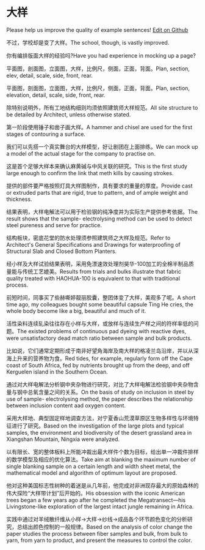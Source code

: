# 大样

Please help us improve the quality of example sentences! [Edit on Github](https://github.com/jiyushe/jiyu-example-sentence-source/blob/main/chinese/dayang.md)

<p><span class="chinese">不过，学校却是变了大样。</span><span class="english">The school, though, is vastly improved.</span></p>

<p><span class="chinese">你有编排版面大样的经验吗?</span><span class="english">Have you had experience in mocking up a page?</span></p>

<p><span class="chinese">平面图，剖面图，立面图，大样，比例尺，侧面，正面，背面。</span><span class="english">Plan, section, elev, detail, scale, side, front, rear.</span></p>

<p><span class="chinese">平面图，剖面图，立面图，大样，比例尺，侧面，正面，背面。</span><span class="english">Plan, section, elevation, detail, scale, side, front, rear.</span></p>

<p><span class="chinese">除特别说明外，所有工地结构细则均须依照建筑师大样规范。</span><span class="english">All site structure to be detailed by Architect, unless otherwise stated.</span></p>

<p><span class="chinese">第一阶段使用锤子和凿子画大样。</span><span class="english">A hammer and chisel are used for the first stages of contouring a surface.</span></p>

<p><span class="chinese">我们可以先搭一个真实舞台的大样模型，好让剧团在上面排练。</span><span class="english">We can mock up a model of the actual stage for the company to practise on.</span></p>

<p><span class="chinese">这是首个足够大样本来确认麻黄碱与中风关联的研究。</span><span class="english">This is the first study large enough to confirm the link that meth kills by causing strokes.</span></p>

<p><span class="chinese">提供的部件要严格按照灯具大样图制作，具有要求的重量的厚度。</span><span class="english">Provide cast or extruded parts that are rigid, true to pattern, and of ample weight and thickness.</span></p>

<p><span class="chinese">结果表明，大样电解法可以用于检验钢的纯净度并为实际生产提供参考依据。</span><span class="english">The result shows that the sample- electrolysing method can be used to detect steel pureness and serve for practice.</span></p>

<p><span class="chinese">结构板块，密底花堂的防水处理须参照建筑师之大样及规范。</span><span class="english">Refer to Architect's General Specifications and Drawings for waterproofing of Structural Slab and Closed Bottom Planters.</span></p>

<p><span class="chinese">经小样及大样试验结果表明，采用免漂速效处理剂昊华-100加工的全棉半制品质量能与传统工艺媲美。</span><span class="english">Results from trials and bulks illustrate that fabric quality treated with HAOHUA-100 is equivalent to that with traditional process.</span></p>

<p><span class="chinese">前短时间，同事买了些赫嘶婷靓丽胶囊，整团体变了大样，美观多了呢。</span><span class="english">A short time ago, my colleagues bought some beautiful capsule Ting He cries, the whole body become like a big, beautiful and much of it.</span></p>

<p><span class="chinese">活性染料连续轧染往往存在小样与大样，或放样与连续生产样之间的符样率低的问题。</span><span class="english">The existed problems of continuous pad dyeing with reactive dyes, were unsatisfactory dead match ratio between sample and bulk products.</span></p>

<p><span class="chinese">比如说，它们通常定期形成于南非好望角海岸及南大样的格凌兰岛沿岸，并以从深海上升来的营养物为食。</span><span class="english">Red tides, for example, regularly form off the Cape coast of South Africa, fed by nutrients brought up from the deep, and off Kerguelen island in the Southern Ocean.</span></p>

<p><span class="chinese">通过对大样电解法分析钢中夹杂物进行研究，对比了大样电解法检验钢中夹杂物含量与钢中总氧含量之间的关系。</span><span class="english">On the basis of study on inclusion in steel by use of sample- electrolysing method, the paper describes the relationship between inclusion content aad oxygen content.</span></p>

<p><span class="chinese">采用大样地、典型固定样地调查方法，对宁夏香山荒漠草原区生物多样性与环境特征进行了研究。</span><span class="english">Based on the investigation of the large plots and typical samples, the environment and biodiversity of the desert grassland area in Xiangshan Mountain, Ningxia were analyzed.</span></p>

<p><span class="chinese">以有限长、宽的整体板料上所能冲裁出最大样件个数为目标，给出单一冲裁件排样的数学模型及相应的优化算法。</span><span class="english">Take aim at blanking the maximum number of single blanking sample on a certain length and width sheet metal, the mathematical model and algorithm of optimum layout are proposed.</span></p>

<p><span class="chinese">他对这种美国标志性树种的着迷是从几年前，他完成对非洲现存最大的原始森林的伟大探险“大样带计划”后开始的。</span><span class="english">His obsession with the iconic American trees began a few years ago after he completed the Megatransect—his Livingstone-like exploration of the largest intact jungle remaining in Africa.</span></p>

<p><span class="chinese">实践中通过对羊绒散纤维从小样→大样→纱线→成品各个环节颜色变化的分析研究，总结出颜色控制的一般规律。</span><span class="english">Based on the analysis of color change the paper studies the process between fiber samples and bulk, from bulk to yarn, from yarn to product, and present the measures to control the color.</span></p>

